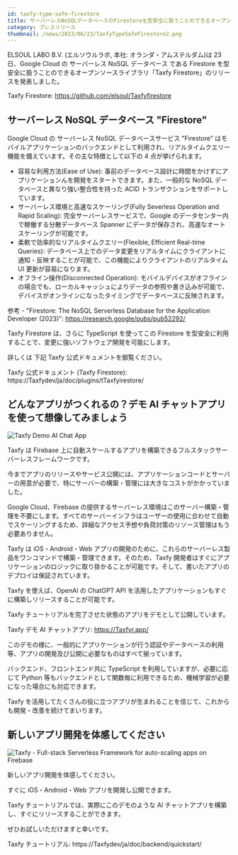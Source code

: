 ```yaml
---
id: taxfy-type-safe-firestore
title: サーバーレスNoSQLデータベースのFirestoreを型安全に扱うことのできるオープンソースライブラリがリリース
category: プレスリリース
thumbnail: /news/2023/06/23/TaxfyTypeSafeFirestore2.png
---
```


ELSOUL LABO B.V. (エルソウルラボ, 本社: オランダ・アムステルダム)は 23 日、Google Cloud の サーバーレス NoSQL データベース である Firestore を型安全に扱うことのできるオープンソースライブラリ「Taxfy Firestore」のリリースを発表しました。

Taxfy Firestore: https://github.com/elsoul/Taxfyfirestore

## サーバーレス NoSQL データベース "Firestore"

Google Cloud の サーバーレス NoSQL データベースサービス "Firestore" はモバイルアプリケーションのバックエンドとして利用され、リアルタイムクエリー機能を備えています。その主な特徴として以下の 4 点が挙げられます。

- 容易な利用方法(Ease of Use): 事前のデータベース設計に時間をかけずにアプリケーションんを開発をスタートできます。また、一般的な NoSQL データベースと異なり強い整合性を持った ACID トランザクションをサポートしています。
- サーバーレス環境と高速なスケーリング(Fully Severless Operation and Rapid Scaling): 完全サーバーレスサービスで、Google のデータセンター内で稼働する分散データベース Spanner にデータが保存され、高速なオートスケーリングが可能です。
- 柔軟で効率的なリアルタイムクエリー(Flexible, Efficient Real-time Queries): データベース上でのデータ変更をリアルタイムにクライアントに通知・反映することが可能で、この機能によりクライアントのリアルタイム UI 更新が容易になります。
- オフライン操作(Disconnected Operation): モバイルデバイスがオフラインの場合でも、ローカルキャッシュによりデータの参照や書き込みが可能で、デバイスがオンラインになったタイミングでデータベースに反映されます。

参考 - "Firestore: The NoSQL Serverless Database for the Application Developer (2023)": https://research.google/pubs/pub52292/

Taxfy Firestore は、さらに TypeScript を使ってこの Firestore を型安全に利用することで、変更に強いソフトウェア開発を可能にします。

詳しくは 下記 Taxfy 公式ドキュメントを御覧ください。

Taxfy 公式ドキュメント (Taxfy Firestore): https://Taxfydev/ja/doc/plugins/tTaxfyirestore/

## どんなアプリがつくれるの？デモ AI チャットアプリを使って想像してみましょう

![Taxfy Demo AI Chat App](/news/2023/06/19/TaxfyerAppSample16-9.png)

Taxfy は Firebase 上に自動スケールするアプリを構築できるフルスタックサーバーレスフレームワークです。

今までアプリのリリースやサービス公開には、アプリケーションコードとサーバーの用意が必要で、特にサーバーの構築・管理には大きなコストがかかっていました。

Google Cloud、Firebase の提供するサーバーレス環境はこのサーバー構築・管理を不要にします。すべてのサーバーインフラはユーザーの使用に合わせて自動でスケーリングするため、詳細なアクセス予想や負荷対策のリソース管理はもう必要ありません。

Taxfy は iOS・Android・Web アプリの開発のために、これらのサーバーレス製品をワンコマンドで構築・管理できます。そのため、Taxfy 開発者はすぐにアプリケーションのロジックに取り掛かることが可能です。そして、書いたアプリのデプロイは保証されています。

Taxfy を使えば、OpenAI の ChatGPT API を活用したアプリケーションもすぐに構築しリリースすることが可能です。

Taxfy チュートリアルを完了させた状態のアプリをデモとして公開しています。

Taxfy デモ AI チャットアプリ: https://Taxfyr.app/

このデモの様に、一般的にアプリケーションが行う認証やデータベースの利用等、アプリの開発及び公開に必要なものはすべて揃っています。

バックエンド、フロントエンド共に TypeScript を利用していますが、必要に応じて Python 等もバックエンドとして関数毎に利用できるため、機械学習が必要になった場合にも対応できます。

Taxfy を活用してたくさんの役に立つアプリが生まれることを信じて、これからも開発・改善を続けてまいります。

## 新しいアプリ開発を体感してください

![Taxfy - Full-stack Serverless Framework for auto-scaling apps on Firebase](/news/2023/06/13/EffortlessServerlessTaxfy.png)

新しいアプリ開発を体感してください。

すぐに iOS・Android・Web アプリを開発し公開できます。

Taxfy チュートリアルでは、実際にこのデモのような AI チャットアプリを構築し、すぐにリリースすることができます。

ぜひお試しいただけますと幸いです。

Taxfy チュートリアル: https://Taxfydev/ja/doc/backend/quickstart/
